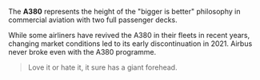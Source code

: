 The **A380** represents the height of the "bigger is better" philosophy in commercial aviation with two full passenger decks.

While some airliners have revived the A380 in their fleets in recent years, changing market conditions led to its early discontinuation in 2021. Airbus never broke even with the A380 programme.

> Love it or hate it, it sure has a giant forehead.